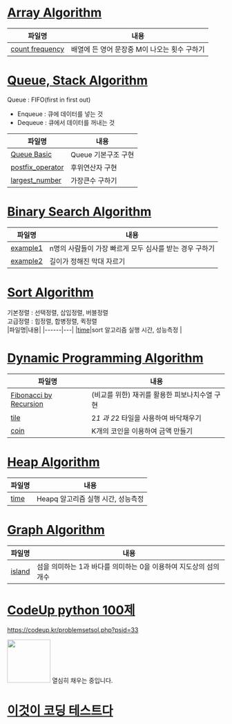 # [Array Algorithm](https://github.com/jyjy318/Algorithm/blob/master/Array/)
|파일명|내용|
|------|---|
|[count frequency](https://github.com/jyjy318/Algorithm/blob/master/Array/count%20frequency.py)|배열에 든 영어 문장중 M이 나오는 횟수 구하기|

# [Queue, Stack Algorithm](https://github.com/jyjy318/Algorithm/tree/master/Queue_Stack)
Queue : FIFO(first in first out)
  - Enqueue : 큐에 데이터를 넣는 것 <br/>
  - Dequeue : 큐에서 데이터를 꺼내는 것 <br/>
 
|파일명|내용|
|------|---|
|[Queue Basic]()|Queue 기본구조 구현|
|[postfix_operator](https://github.com/jyjy318/Algorithm/blob/master/Queue_Stack/postfix_operator.py)|후위연산자 구현|
|[largest_number](https://github.com/jyjy318/Algorithm/blob/master/Queue_Stack/largest_number.py)|가장큰수 구하기|

# [Binary Search Algorithm](https://github.com/jyjy318/Algorithm/tree/master/Binary_Search) <br/>
|파일명|내용|
|------|---|
|[example1](https://github.com/jyjy318/Algorithm/blob/master/Binary_Search/example1.py)|n명의 사람들이 가장 빠르게 모두 심사를 받는 경우 구하기|
|[example2](https://github.com/jyjy318/Algorithm/blob/master/Binary_Search/example2.py)|길이가 정해진 막대 자르기|

# [Sort Algorithm](https://github.com/jyjy318/Algorithm/tree/master/Sort)
기본정렬 : 선택정렬, 삽입정렬, 버블정렬 <br/>
고급정렬 : 힙정렬, 합병정렬, 퀵정렬<br/>
|파일명|내용|
|------|---|
|[time](https://github.com/jyjy318/Algorithm/blob/master/Sort/time.py)|sort 알고리즘 실행 시간, 성능측정 |

# [Dynamic Programming Algorithm](https://github.com/jyjy318/Algorithm/tree/master/Dynamic%20Programming)
|파일명|내용|
|------|---|
|[Fibonacci by Recursion](https://github.com/jyjy318/Algorithm/blob/master/Dynamic%20Programming/Fibonacci%20by%20Recursion.py)|(비교를 위한) 재귀를 활용한 피보나치수열 구현|
|[tile](https://github.com/jyjy318/Algorithm/blob/master/Dynamic%20Programming/tile.py)|2*1 과 2*2 타일을 사용하여 바닥채우기 |
|[coin](https://github.com/jyjy318/Algorithm/blob/master/Dynamic%20Programming/coin.py)|K개의 코인을 이용하여 금액 만들기 |

# [Heap Algorithm](https://github.com/jyjy318/Algorithm/tree/master/Heap)
|파일명|내용|
|------|---|
|[time](https://github.com/jyjy318/Algorithm/blob/master/Heap/time.py)|Heapq 알고리즘 실행 시간, 성능측정|

# [Graph Algorithm](https://github.com/jyjy318/Algorithm/tree/master/Graph)
|파일명|내용|
|------|---|
|[island](https://github.com/jyjy318/Algorithm/blob/master/Graph/Island.py)|섬을 의미하는 1과 바다를 의미하는 0을 이용하여 지도상의 섬의 개수 |

# [CodeUp python 100제](https://github.com/jyjy318/Algorithm/tree/master/CodeUp)
https://codeup.kr/problemsetsol.php?psid=33

<img src = "https://octodex.github.com/images/minion.png" width="100px">
열심히 채우는 중입니다.

# [이것이 코딩 테스트다](https://github.com/Study-Group-This-is-algorithm-test)


